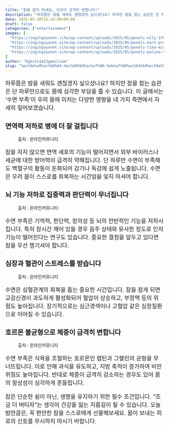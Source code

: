 ```yaml
---
title: "잠을 참지 마세요, 이것이 급격히 변합니다!"
description: "하루쯤은 밤을 새워도 괜찮겠지 싶으셨나요? 하지만 잠을 참는 습관은 단 하루만으로도 몸에 심각한 부담을 줄 수 있습니다. 이 글에서는 ‘수면 부족’이 우리 몸에 미치는 다양한 영향을 네 가지 측면에서 자세히 짚어보겠습니다."
date: 2025-05-30T15:24:08+09:00
draft: false
categories: ["entertainment"]
images: [
  "https://ingihgoyonet.site/wp-content/uploads/2025/05/pexels-olly-3767411-1-1024x683.jpg"
  "https://ingihgoyonet.site/wp-content/uploads/2025/05/pexels-mart-production-7089331-1024x683.jpg"
  "https://ingihgoyonet.site/wp-content/uploads/2025/05/pexels-tima-miroshnichenko-5327473-1024x683.jpg"
  "https://ingihgoyonet.site/wp-content/uploads/2025/05/pexels-polina-tankilevitch-4109118-1024x683.jpg"
]
author: "kgkstn1423gmailcom"
slug: "%ec%9e%a0%ec%9d%84-%ec%b0%b8%ec%a7%80-%eb%a7%88%ec%84%b8%ec%9a%94-%ec%9d%b4%ea%b2%83%ec%9d%b4-%ea%b8%89%ea%b2%a9%ed%9e%88-%eb%b3%80%ed%95%a9%eb%8b%88%eb%8b%a4"
---
```


<p style="font-size:18px">하루쯤은 밤을 새워도 괜찮겠지 싶으셨나요? 하지만 잠을 참는 습관은 단 하루만으로도 몸에 심각한 부담을 줄 수 있습니다. 이 글에서는 ‘수면 부족’이 우리 몸에 미치는 다양한 영향을 네 가지 측면에서 자세히 짚어보겠습니다.</p> <h2 >면역력 저하로 병에 더 잘 걸립니다</h2> <figure ><img src="https://ingihgoyonet.site/wp-content/uploads/2025/05/pexels-olly-3767411-1-1024x683.jpg" alt="" style="aspect-ratio:16/9;object-fit:cover"/><figcaption >출처 : 온라인커뮤니티</figcaption></figure> <p style="font-size:18px">잠을 자지 않으면 면역 세포의 기능이 떨어지면서 외부 바이러스나 세균에 대한 방어력이 급격히 약해집니다. 단 하루만 수면이 부족해도 백혈구의 활동이 둔화되어 감기나 독감에 쉽게 노출됩니다. 수면은 우리 몸이 스스로를 회복하는 시간임을 잊지 마셔야 합니다.</p> <h2 >뇌 기능 저하로 집중력과 판단력이 무너집니다</h2> <figure ><img src="https://ingihgoyonet.site/wp-content/uploads/2025/05/pexels-mart-production-7089331-1024x683.jpg" alt="" style="aspect-ratio:16/9;object-fit:cover"/><figcaption >출처 : 온라인커뮤니티</figcaption></figure> <p style="font-size:18px">수면 부족은 기억력, 판단력, 창의성 등 뇌의 전반적인 기능을 저하시킵니다. 특히 장시간 깨어 있을 경우 음주 상태와 유사한 정도로 인지 기능이 떨어진다는 연구도 있습니다. 중요한 결정을 앞두고 있다면 잠을 우선 챙기셔야 합니다.</p> <h2 >심장과 혈관이 스트레스를 받습니다</h2> <figure ><img src="https://ingihgoyonet.site/wp-content/uploads/2025/05/pexels-tima-miroshnichenko-5327473-1024x683.jpg" alt="" style="aspect-ratio:16/9;object-fit:cover"/><figcaption >출처 : 온라인커뮤니티</figcaption></figure> <p style="font-size:18px">수면은 심혈관계의 회복을 돕는 중요한 시간입니다. 잠을 참게 되면 교감신경이 과도하게 활성화되어 혈압이 상승하고, 부정맥 등의 위험도 높아집니다. 장기적으로는 심근경색이나 고혈압 같은 심장질환으로 이어질 수 있습니다.</p> <h2 >호르몬 불균형으로 체중이 급격히 변합니다</h2> <figure ><img src="https://ingihgoyonet.site/wp-content/uploads/2025/05/pexels-polina-tankilevitch-4109118-1024x683.jpg" alt="" style="aspect-ratio:16/9;object-fit:cover"/><figcaption >출처 : 온라인커뮤니티</figcaption></figure> <p style="font-size:18px">수면 부족은 식욕을 조절하는 호르몬인 렙틴과 그렐린의 균형을 무너뜨립니다. 이로 인해 과식을 유도하고, 지방 축적이 증가하여 비만 위험도 높아집니다. 반대로 체중이 급격히 감소하는 경우도 있어 몸의 항상성이 심각하게 흔들립니다.</p> <p style="font-size:18px">잠은 단순한 쉼이 아닌, 생명을 유지하기 위한 필수 조건입니다. “조금 더 버티자”는 생각이 건강을 잃는 지름길이 될 수 있습니다. 오늘 밤만큼은, 꼭 편안한 잠을 스스로에게 선물해보세요. 몸이 보내는 피로의 신호를 무시하지 마시기 바랍니다.</p>